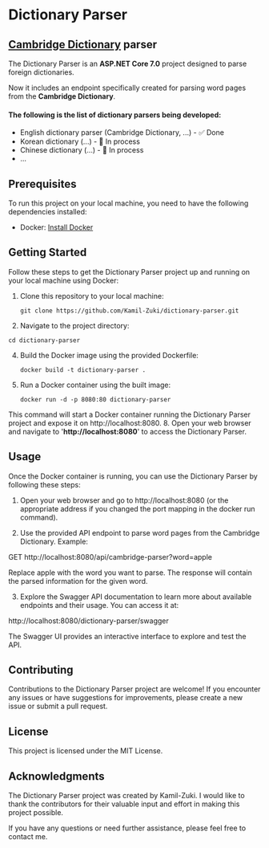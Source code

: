 # Dictionary Parser
## [Cambridge Dictionary](https://dictionary.cambridge.org/) parser

The Dictionary Parser is an **ASP.NET Core 7.0** project designed to parse foreign dictionaries.

Now it includes an endpoint specifically created for parsing word pages from the **Cambridge Dictionary**. 

#### The following is the list of dictionary parsers being developed:

- English dictionary parser (Cambridge Dictionary, ...) - :white_check_mark: Done
- Korean dictionary (...) - :construction: In process
- Chinese dictionary (...) - :construction: In process
- ...

## Prerequisites

To run this project on your local machine, you need to have the following dependencies installed:

- Docker: [Install Docker](https://docs.docker.com/get-docker/)

## Getting Started

Follow these steps to get the Dictionary Parser project up and running on your local machine using Docker:

1. Clone this repository to your local machine:

   ```shell
   git clone https://github.com/Kamil-Zuki/dictionary-parser.git
   ```
2. Navigate to the project directory:
  ```shell
  cd dictionary-parser
  ```
4. Build the Docker image using the provided Dockerfile:
   ```shell
   docker build -t dictionary-parser .
   ```
6. Run a Docker container using the built image:
   ```shell
   docker run -d -p 8080:80 dictionary-parser
   ```
  This command will start a Docker container running the Dictionary Parser project and expose it on http://localhost:8080.
8. Open your web browser and navigate to '**http://localhost:8080**' to access the Dictionary Parser.

## Usage
Once the Docker container is running, you can use the Dictionary Parser by following these steps:

1. Open your web browser and go to http://localhost:8080 (or the appropriate address if you changed the port mapping in the docker run command).

2. Use the provided API endpoint to parse word pages from the Cambridge Dictionary. Example:

GET http://localhost:8080/api/cambridge-parser?word=apple

Replace apple with the word you want to parse. The response will contain the parsed information for the given word.

3. Explore the Swagger API documentation to learn more about available endpoints and their usage. You can access it at:

http://localhost:8080/dictionary-parser/swagger

The Swagger UI provides an interactive interface to explore and test the API.

## Contributing
Contributions to the Dictionary Parser project are welcome! If you encounter any issues or have suggestions for improvements, please create a new issue or submit a pull request.

## License
This project is licensed under the MIT License.

## Acknowledgments
The Dictionary Parser project was created by Kamil-Zuki. I would like to thank the contributors for their valuable input and effort in making this project possible.

If you have any questions or need further assistance, please feel free to contact me.
